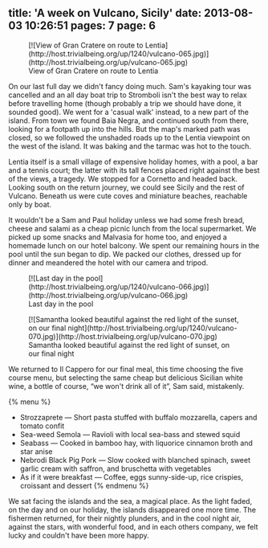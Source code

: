 title: 'A week on Vulcano, Sicily'
date: 2013-08-03 10:26:51
pages: 7
page: 6
---

<figure class="generated-figure generated-figure--retina generated-figure--620 generated-figure--landscape">[![View of Gran Cratere on route to Lentia](http://host.trivialbeing.org/up/1240/vulcano-065.jpg)](http://host.trivialbeing.org/up/vulcano-065.jpg)<figcaption class="generated-figure-caption">View of Gran Cratere on route to Lentia</figcaption></figure>

On our last full day we didn't fancy doing much. Sam's kayaking tour was cancelled and an all day boat trip to Stromboli isn't the best way to relax before travelling home (though probably a trip we should have done, it sounded good). We went for a 'casual walk' instead, to a new part of the island. From town we found Baia Negra, and continued south from there, looking for a footpath up into the hills. But the map's marked path was closed, so we followed the unshaded roads up to the Lentia viewpoint on the west of the island. It was baking and the tarmac was hot to the touch.

Lentia itself is a small village of expensive holiday homes, with a pool, a bar and a tennis court; the latter with its tall fences placed right against the best of the views, a tragedy. We stopped for a Cornetto and headed back. Looking south on the return journey, we could see Sicily and the rest of Vulcano. Beneath us were cute coves and miniature beaches, reachable only by boat.

It wouldn't be a Sam and Paul holiday unless we had some fresh bread, cheese and salami as a cheap picnic lunch from the local supermarket. We picked up some snacks and Malvasia for home too, and enjoyed a homemade lunch on our hotel balcony. We spent our remaining hours in the pool until the sun began to dip. We packed our clothes, dressed up for dinner and meandered the hotel with our camera and tripod.

<figure class="generated-figure generated-figure--retina generated-figure--620 generated-figure--landscape">[![Last day in the pool](http://host.trivialbeing.org/up/1240/vulcano-066.jpg)](http://host.trivialbeing.org/up/vulcano-066.jpg)<figcaption class="generated-figure-caption">Last day in the pool</figcaption></figure>

<figure class="generated-figure generated-figure--retina generated-figure--620 generated-figure--portrait">[![Samantha looked beautiful against the red light of the sunset, on our final night](http://host.trivialbeing.org/up/1240/vulcano-070.jpg)](http://host.trivialbeing.org/up/vulcano-070.jpg)<figcaption class="generated-figure-caption">Samantha looked beautiful against the red light of sunset, on our final night</figcaption></figure>

We returned to Il Cappero for our final meal, this time choosing the five course menu, but selecting the same cheap but delicious Sicilian white wine, a bottle of course, “we won't drink all of it”, Sam said, mistakenly.

{% menu %}
* Strozzaprete — Short pasta stuffed with buffalo mozzarella, capers and tomato confit
* Sea-weed Semola — Ravioli with local sea-bass and stewed squid
* Seabass — Cooked in bamboo hay, with liquorice cinnamon broth and star anise
* Nebrodi Black Pig Pork — Slow cooked with blanched spinach, sweet garlic cream with saffron, and bruschetta with vegetables
* As if it were breakfast — Coffee, eggs sunny-side-up, rice crispies, croissant and dessert
{% endmenu %}

We sat facing the islands and the sea, a magical place. As the light faded, on the day and on our holiday, the islands disappeared one more time. The fishermen returned, for their nightly plunders, and in the cool night air, against the stars, with wonderful food, and in each others company, we felt lucky and couldn't have been more happy.

